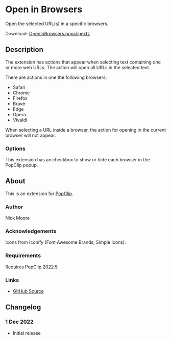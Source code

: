 # Open in Browsers

Open the selected URL(s) in a specific browsers.

Download: [OpenInBrowsers.popclipextz](https://github.com/pilotmoon/PopClip-Extensions/raw/master/extensions/OpenInBrowsers.popclipextz)

## Description

<!-- <img src="https://raw.githubusercontent.com/pilotmoon/PopClip-Extensions/master/source/OpenInBrowsers.popclipext/OpenInBrowsers-demo.gif" width="480px"> -->

The extension has actions that appear when selecting text containing one or more web URLs. The action will open all URLs in the selected text.

There are actions in one the following browsers:

* Safari
* Chrome
* Firefox
* Brave
* Edge
* Opera
* Vivaldi

When selecting a URL inside a browser, the action for opening in the current browser will not appear.

### Options

This extension has an checkbox to show or hide each browser in the PopClip popup.

## About

This is an extension for [PopClip](https://pilotmoon.com/popclip/).

### Author

Nick Moore

### Acknowledgements

Icons from Iconify (Font Awesome Brands, Simple Icons).

### Requirements

Requires PopClip 2022.5

### Links

<!-- * [Forum Topic](#) -->
* [GitHub Source](https://github.com/pilotmoon/PopClip-Extensions/tree/master/source/OpenInBrowsers.popclipext)
  
## Changelog

### 1 Dec 2022

* Initial release
